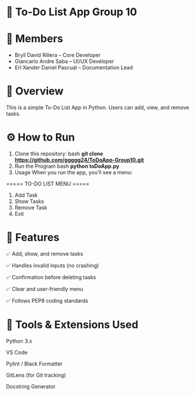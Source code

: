 # 📝 To-Do List App Group 10

# 👥 Members
- Bryll David Rillera – Core Developer  
- Giancarlo Andre Saba – UI/UX Developer  
- Erl Xander Daniel Pascual – Documentation Lead  

# 📌 Overview
This is a simple To-Do List App in Python. Users can add, view, and remove tasks.

# ⚙️ How to Run
1. Clone this repository:
  bash
    **git clone https://github.com/ggggg24/ToDoApp-Group10.git**
2. Run the Program
   bash
    **python toDoApp.py**
3. Usage
   When you run the app, you’ll see a menu:

===== TO-DO LIST MENU =====
1. Add Task
2. Show Tasks
3. Remove Task
4. Exit


# 🧩 Features

✅ Add, show, and remove tasks

✅ Handles invalid inputs (no crashing)

✅ Confirmation before deleting tasks

✅ Clear and user-friendly menu

✅ Follows PEP8 coding standards

# 🧰 Tools & Extensions Used

Python 3.x

VS Code

Pylint / Black Formatter

GitLens (for Git tracking)

Docstring Generator
